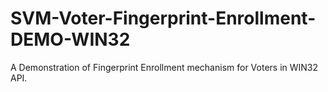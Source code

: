 # SVM-Voter-Fingerprint-Enrollment-DEMO-WIN32
A Demonstration of Fingerprint Enrollment mechanism for Voters in WIN32 API.
